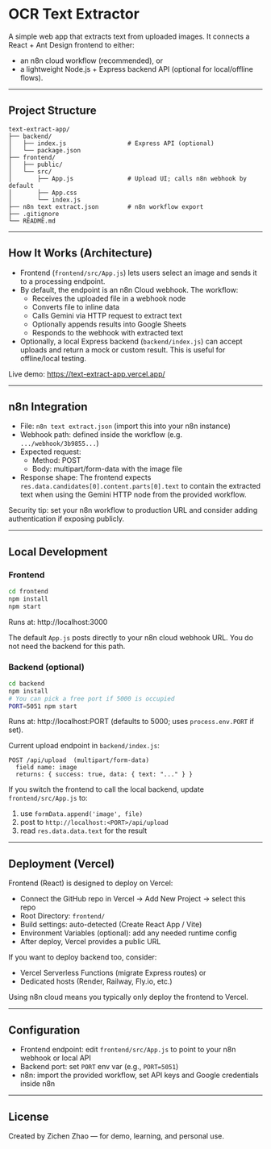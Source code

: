 # OCR Text Extractor

A simple web app that extracts text from uploaded images. It connects a React + Ant Design frontend to either:
- an n8n cloud workflow (recommended), or
- a lightweight Node.js + Express backend API (optional for local/offline flows).

---

## Project Structure

```
text-extract-app/
├── backend/
│   ├── index.js                 # Express API (optional)
│   └── package.json
├── frontend/
│   ├── public/
│   └── src/
│       ├── App.js               # Upload UI; calls n8n webhook by default
│       ├── App.css
│       └── index.js
├── n8n text extract.json        # n8n workflow export
├── .gitignore
└── README.md
```

---

## How It Works (Architecture)

- Frontend (`frontend/src/App.js`) lets users select an image and sends it to a processing endpoint.
- By default, the endpoint is an n8n Cloud webhook. The workflow:
  - Receives the uploaded file in a webhook node
  - Converts file to inline data
  - Calls Gemini via HTTP request to extract text
  - Optionally appends results into Google Sheets
  - Responds to the webhook with extracted text
- Optionally, a local Express backend (`backend/index.js`) can accept uploads and return a mock or custom result. This is useful for offline/local testing.

Live demo: https://text-extract-app.vercel.app/

---

## n8n Integration

- File: `n8n text extract.json` (import this into your n8n instance)
- Webhook path: defined inside the workflow (e.g. `.../webhook/3b9855...`)
- Expected request:
  - Method: POST
  - Body: multipart/form-data with the image file
- Response shape: The frontend expects `res.data.candidates[0].content.parts[0].text` to contain the extracted text when using the Gemini HTTP node from the provided workflow.

Security tip: set your n8n workflow to production URL and consider adding authentication if exposing publicly.

---

## Local Development

### Frontend

```bash
cd frontend
npm install
npm start
```
Runs at: http://localhost:3000

The default `App.js` posts directly to your n8n cloud webhook URL. You do not need the backend for this path.

### Backend (optional)

```bash
cd backend
npm install
# You can pick a free port if 5000 is occupied
PORT=5051 npm start
```
Runs at: http://localhost:PORT (defaults to 5000; uses `process.env.PORT` if set).

Current upload endpoint in `backend/index.js`:
```
POST /api/upload  (multipart/form-data)
  field name: image
  returns: { success: true, data: { text: "..." } }
```

If you switch the frontend to call the local backend, update `frontend/src/App.js` to:
1) use `formData.append('image', file)`
2) post to `http://localhost:<PORT>/api/upload`
3) read `res.data.data.text` for the result

---

## Deployment (Vercel)

Frontend (React) is designed to deploy on Vercel:
- Connect the GitHub repo in Vercel → Add New Project → select this repo
- Root Directory: `frontend/`
- Build settings: auto-detected (Create React App / Vite)
- Environment Variables (optional): add any needed runtime config
- After deploy, Vercel provides a public URL

If you want to deploy backend too, consider:
- Vercel Serverless Functions (migrate Express routes) or
- Dedicated hosts (Render, Railway, Fly.io, etc.)

Using n8n cloud means you typically only deploy the frontend to Vercel.

---

## Configuration

- Frontend endpoint: edit `frontend/src/App.js` to point to your n8n webhook or local API
- Backend port: set `PORT` env var (e.g., `PORT=5051`)
- n8n: import the provided workflow, set API keys and Google credentials inside n8n

---

## License

Created by Zichen Zhao — for demo, learning, and personal use.